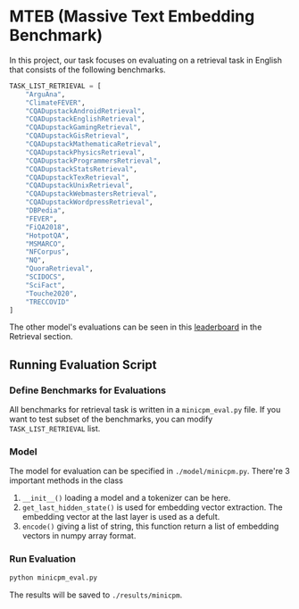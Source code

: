 # MTEB (Massive Text Embedding Benchmark)

In this project, our task focuses on evaluating on a retrieval task in English that consists of the following benchmarks.

```python
TASK_LIST_RETRIEVAL = [
    "ArguAna",
    "ClimateFEVER",
    "CQADupstackAndroidRetrieval",
    "CQADupstackEnglishRetrieval",
    "CQADupstackGamingRetrieval",
    "CQADupstackGisRetrieval",
    "CQADupstackMathematicaRetrieval",
    "CQADupstackPhysicsRetrieval",
    "CQADupstackProgrammersRetrieval",
    "CQADupstackStatsRetrieval",
    "CQADupstackTexRetrieval",
    "CQADupstackUnixRetrieval",
    "CQADupstackWebmastersRetrieval",
    "CQADupstackWordpressRetrieval",
    "DBPedia",
    "FEVER",
    "FiQA2018",
    "HotpotQA",
    "MSMARCO",
    "NFCorpus",
    "NQ",
    "QuoraRetrieval",
    "SCIDOCS",
    "SciFact",
    "Touche2020",
    "TRECCOVID"
]
```

The other model's evaluations can be seen in this [leaderboard](https://huggingface.co/spaces/mteb/leaderboard) in the Retrieval section.

## Running Evaluation Script

### Define Benchmarks for Evaluations

All benchmarks for retrieval task is written in a `minicpm_eval.py` file. If you want to test subset of the benchmarks, you can modify `TASK_LIST_RETRIEVAL` list.

### Model

The model for evaluation can be specified in `./model/minicpm.py`. There're 3 important methods in the class

1. `__init__()` loading a model and a tokenizer can be here.
2. `get_last_hidden_state()` is used for embedding vector extraction. The embedding vector at the last layer is used as a defult.
3. `encode()` giving a list of string, this function return a list of embedding vectors in numpy array format.

### Run Evaluation

```bash
python minicpm_eval.py
```

The results will be saved to `./results/minicpm`.

